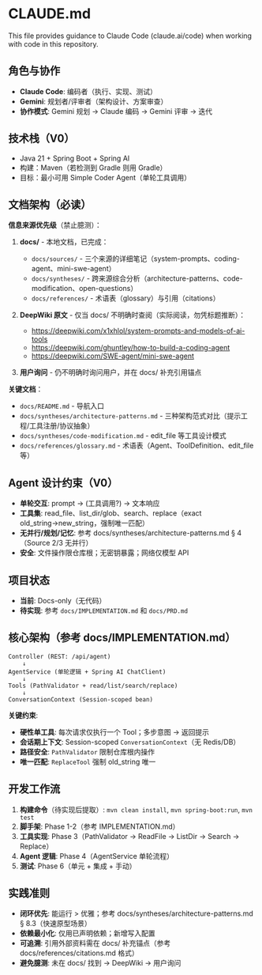 # CLAUDE.md

This file provides guidance to Claude Code (claude.ai/code) when working with code in this repository.

## 角色与协作

- **Claude Code**: 编码者（执行、实现、测试）
- **Gemini**: 规划者/评审者（架构设计、方案审查）
- **协作模式**: Gemini 规划 → Claude 编码 → Gemini 评审 → 迭代

## 技术栈（V0）

- Java 21 + Spring Boot + Spring AI
- 构建：Maven（若检测到 Gradle 则用 Gradle）
- 目标：最小可用 Simple Coder Agent（单轮工具调用）

## 文档架构（必读）

**信息来源优先级**（禁止臆测）：
1. **docs/** - 本地文档，已完成：
   - `docs/sources/` - 三个来源的详细笔记（system-prompts、coding-agent、mini-swe-agent）
   - `docs/syntheses/` - 跨来源综合分析（architecture-patterns、code-modification、open-questions）
   - `docs/references/` - 术语表（glossary）与引用（citations）

2. **DeepWiki 原文** - 仅当 docs/ 不明确时查阅（实际阅读，勿凭标题推断）：
   - https://deepwiki.com/x1xhlol/system-prompts-and-models-of-ai-tools
   - https://deepwiki.com/ghuntley/how-to-build-a-coding-agent
   - https://deepwiki.com/SWE-agent/mini-swe-agent

3. **用户询问** - 仍不明确时询问用户，并在 docs/ 补充引用锚点

**关键文档**：
- `docs/README.md` - 导航入口
- `docs/syntheses/architecture-patterns.md` - 三种架构范式对比（提示工程/工具注册/协议抽象）
- `docs/syntheses/code-modification.md` - edit_file 等工具设计模式
- `docs/references/glossary.md` - 术语表（Agent、ToolDefinition、edit_file 等）

## Agent 设计约束（V0）

- **单轮交互**: prompt → (工具调用?) → 文本响应
- **工具集**: read_file、list_dir/glob、search、replace（exact old_string→new_string，强制唯一匹配）
- **无并行/规划/记忆**: 参考 docs/syntheses/architecture-patterns.md § 4（Source 2/3 无并行）
- **安全**: 文件操作限仓库根；无密钥暴露；网络仅模型 API

## 项目状态

- **当前**: Docs-only（无代码）
- **待实现**: 参考 `docs/IMPLEMENTATION.md` 和 `docs/PRD.md`

## 核心架构（参考 docs/IMPLEMENTATION.md）

```
Controller (REST: /api/agent)
    ↓
AgentService (单轮逻辑 + Spring AI ChatClient)
    ↓
Tools (PathValidator + read/list/search/replace)
    ↓
ConversationContext (Session-scoped bean)
```

**关键约束**:
- **硬性单工具**: 每次请求仅执行一个 Tool；多步意图 → 返回提示
- **会话期上下文**: Session-scoped `ConversationContext`（无 Redis/DB）
- **路径安全**: `PathValidator` 限制仓库根内操作
- **唯一匹配**: `ReplaceTool` 强制 old_string 唯一

## 开发工作流

1. **构建命令**（待实现后提取）: `mvn clean install`, `mvn spring-boot:run`, `mvn test`
2. **脚手架**: Phase 1-2（参考 IMPLEMENTATION.md）
3. **工具实现**: Phase 3（PathValidator → ReadFile → ListDir → Search → Replace）
4. **Agent 逻辑**: Phase 4（AgentService 单轮流程）
5. **测试**: Phase 6（单元 + 集成 + 手动）

## 实践准则

- **闭环优先**: 能运行 > 优雅；参考 docs/syntheses/architecture-patterns.md § 8.3（快速原型场景）
- **依赖最小化**: 仅用已声明依赖；新增写入配置
- **可追溯**: 引用外部资料需在 docs/ 补充锚点（参考 docs/references/citations.md 格式）
- **避免臆测**: 未在 docs/ 找到 → DeepWiki → 用户询问
